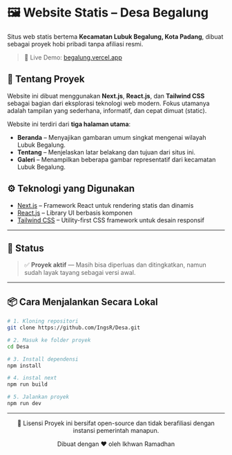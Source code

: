 # 🖼️ Website Statis – Desa Begalung

Situs web statis bertema **Kecamatan Lubuk Begalung, Kota Padang**, dibuat sebagai proyek hobi pribadi tanpa afiliasi resmi.

> 🚀 Live Demo: [begalung.vercel.app](https://begalung.vercel.app)

## 📌 Tentang Proyek

Website ini dibuat menggunakan **Next.js**, **React.js**, dan **Tailwind CSS** sebagai bagian dari eksplorasi teknologi web modern. Fokus utamanya adalah tampilan yang sederhana, informatif, dan cepat dimuat (static).

Website ini terdiri dari **tiga halaman utama**:

- **Beranda** – Menyajikan gambaran umum singkat mengenai wilayah Lubuk Begalung.
- **Tentang** – Menjelaskan latar belakang dan tujuan dari situs ini.
- **Galeri** – Menampilkan beberapa gambar representatif dari kecamatan Lubuk Begalung.

## ⚙️ Teknologi yang Digunakan

- [Next.js](https://nextjs.org/) – Framework React untuk rendering statis dan dinamis
- [React.js](https://reactjs.org/) – Library UI berbasis komponen
- [Tailwind CSS](https://tailwindcss.com/) – Utility-first CSS framework untuk desain responsif

---

## 🚧 Status

> ✅ **Proyek aktif** — Masih bisa diperluas dan ditingkatkan, namun sudah layak tayang sebagai versi awal.

---

## 📦 Cara Menjalankan Secara Lokal

```bash
# 1. Kloning repositori
git clone https://github.com/IngsR/Desa.git
```

```bash
# 2. Masuk ke folder proyek
cd Desa
```

```bash
# 3. Install dependensi
npm install
```

```bash
# 4. instal next
npm run build
```

```bash
# 5. Jalankan proyek
npm run dev
```

---

<div align="center">
  
  📄 Lisensi
  Proyek ini bersifat open-source dan tidak berafiliasi dengan instansi pemerintah manapun.
  <p align="center">
    
  Dibuat dengan ❤️ oleh Ikhwan Ramadhan
  </p>
  
</div>
